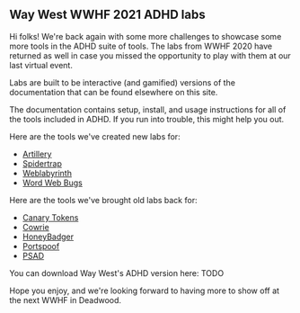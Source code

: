 Way West WWHF 2021 ADHD labs
------------------------------
Hi folks! We're back again with some more challenges to showcase some more tools in the ADHD
suite of tools. The labs from WWHF 2020 have returned as well in case you missed the opportunity
to play with them at our last virtual event.

Labs are built to be interactive (and gamified) versions of the documentation that can be found elsewhere on this site.

The documentation contains setup, install, and usage instructions for all of the tools included in
ADHD. If you run into trouble, this might help you out.

Here are the tools we've created new labs for:
 - [Artillery](Reno2021/Artillery_WayWest2021.md)
 - [Spidertrap](Reno2021/Spidertrap_WayWest2021.md)
 - [Weblabyrinth](Reno2021/Weblabyrinth_WayWest2021.md)
 - [Word Web Bugs](Reno2021/WordWebBugs_WayWest2021.md)

Here are the tools we've brought old labs back for:
 - [Canary Tokens](Deadwood2020/CanaryTokens_WWHF2020_Deadwood.md)
 - [Cowrie](Deadwood2020/Cowrie_WWHF2020_Deadwood.md)
 - [HoneyBadger](Deadwood2020/HoneyBadger_WWHF2020_Deadwood.md)
 - [Portspoof](Deadwood2020/Portspoof_WWHF2020_Deadwood.md)
 - [PSAD](Deadwood2020/PSAD_WWHF2020_Deadwood.md)


You can download Way West's ADHD version here: TODO

Hope you enjoy, and we're looking forward to having more to show off at the next WWHF in Deadwood.
